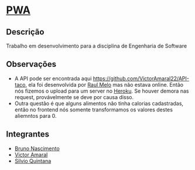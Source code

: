 # [PWA](https://chipskein.github.io/pwa-eng_software)
## Descrição
  Trabalho em desenvolvimento para a disciplina de Engenharia de Software
## Observações
  - A API pode ser encontrada aqui https://github.com/VictorAmaral22/API-taco, ela foi desenvolvida por [Raul Melo](https://github.com/raulfdm) mas não estava online. Então nós fizemos o upload para um server no [Heroku](https://api-taquinho.herokuapp.com/). Se houver demora nas request, provávelmente se deve por causa disso. 
  - Outra questão é que alguns alimentos não tinha calorias cadastradas, então no frontend nós somente transformamos os valores destes aliemntos para 0.
## Integrantes
* [Bruno Nascimento](https://github.com/Chipskein)
* [Victor Amaral](https://github.com/VictorAmaral22)
* [Silvio Quintana](https://github.com/SilvioGQ)